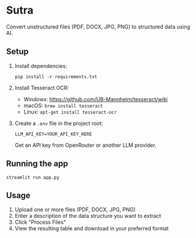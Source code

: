 # Sutra

Convert unstructured files (PDF, DOCX, JPG, PNG) to structured data using AI.

## Setup

1. Install dependencies:
   ```
   pip install -r requirements.txt
   ```

2. Install Tesseract OCR:
   - Windows: https://github.com/UB-Mannheim/tesseract/wiki
   - macOS: `brew install tesseract`
   - Linux: `apt-get install tesseract-ocr`

3. Create a `.env` file in the project root:
   ```
   LLM_API_KEY=YOUR_API_KEY_HERE
   ```
   Get an API key from OpenRouter or another LLM provider.

## Running the app

```
streamlit run app.py
```

## Usage

1. Upload one or more files (PDF, DOCX, JPG, PNG)
2. Enter a description of the data structure you want to extract
3. Click "Process Files"
4. View the resulting table and download in your preferred format 